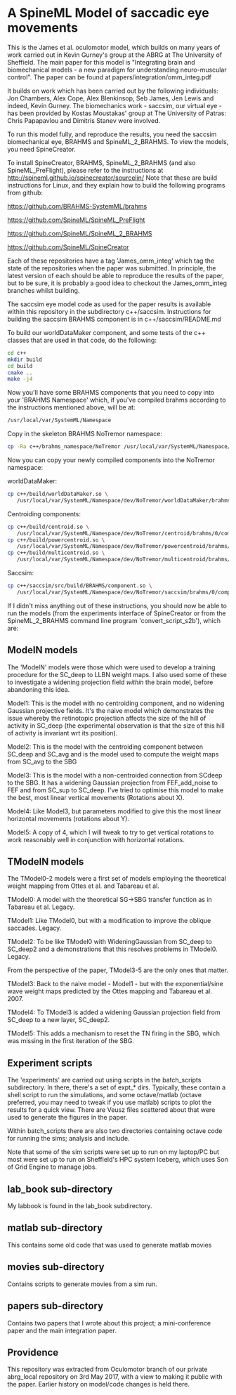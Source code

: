 # A SpineML Model of saccadic eye movements

This is the James et al. oculomotor model, which builds on many years of 
work carried out in Kevin Gurney's group at the ABRG at The University of 
Sheffield. The main paper for this
model is "Integrating brain and biomechanical models - a new paradigm
for understanding neuro-muscular control". The paper can be found at
papers/integration/omm_integ.pdf

It builds on work which has been carried out by the following individuals: 
Jon Chambers, Alex Cope, Alex Blenkinsop, Seb James, Jen Lewis and
indeed, Kevin Gurney. The biomechanics work - saccsim, our virtual eye -
has been provided by Kostas Moustakas' group at The University of Patras:
Chris Papapavlou and Dimitris Stanev were involved.

To run this model fully, and reproduce the results, you need the
saccsim biomechanical eye, BRAHMS and SpineML_2_BRAHMS. To view the
models, you need SpineCreator.

To install SpineCreator, BRAHMS, SpineML_2_BRAHMS (and also
SpineML_PreFlight), please refer to the instructions at
http://spineml.github.io/spinecreator/sourcelin/ Note that these are
build instructions for Linux, and they explain how to build the
following programs from github:

https://github.com/BRAHMS-SystemML/brahms

https://github.com/SpineML/SpineML_PreFlight

https://github.com/SpineML/SpineML_2_BRAHMS

https://github.com/SpineML/SpineCreator

Each of these repositories have a tag 'James_omm_integ' which tag the
state of the repositories when the paper was submitted. In principle,
the latest version of each should be able to reproduce the results of
the paper, but to be sure, it is probably a good idea to checkout the
James_omm_integ branches whilst building.

The saccsim eye model code as used for the paper results is available
within this repository in the subdirectory c++/saccsim. Instructions
for building the saccsim BRAHMS component is in
c++/saccsim/README.md

To build our worldDataMaker component, and some tests of the c++
classes that are used in that code, do the following:

```bash
cd c++
mkdir build
cd build
cmake ..
make -j4
```

Now you'll have some BRAHMS components that you need to copy into your
'BRAHMS Namespace' which, if you've compiled brahms according to the
instructions mentioned above, will be at:

```bash
/usr/local/var/SystemML/Namespace
```

Copy in the skeleton BRAHMS NoTremor namespace:

```bash
cp -Ra c++/brahms_namespace/NoTremor /usr/local/var/SystemML/Namespace/dev/
```

Now you can copy your newly compiled components into the NoTremor
namespace:

worldDataMaker:
```bash
cp c++/build/worldDataMaker.so \
   /usr/local/var/SystemML/Namespace/dev/NoTremor/worldDataMaker/brahms/0/component.so
```

Centroiding components:
```bash
cp c++/build/centroid.so \
   /usr/local/var/SystemML/Namespace/dev/NoTremor/centroid/brahms/0/component.so
cp c++/build/powercentroid.so \
   /usr/local/var/SystemML/Namespace/dev/NoTremor/powercentroid/brahms/0/component.so
cp c++/build/multicentroid.so \
   /usr/local/var/SystemML/Namespace/dev/NoTremor/multicentroid/brahms/0/component.so
```

Saccsim:
```bash
cp c++/saccsim/src/build/BRAHMS/component.so \
   /usr/local/var/SystemML/Namespace/dev/NoTremor/saccsim/brahms/0/component.so
```

If I didn't miss anything out of these instructions, you should now be
able to run the models (from the experiments interface of SpineCreator
or from the SpineML_2_BRAHMS command line program
'convert_script_s2b'), which are:

## ModelN models

The 'ModelN' models were those which were used to develop a training
procedure for the SC_deep to LLBN weight maps. I also used some of
these to investigate a widening projection field *within* the brain
model, before abandoning this idea.

Model1: This is the model with no centroiding component, and no widening
        Gaussian projective fields. It's the naive model which demonstrates
        the issue whereby the retinotopic projection affects the size of the
        hill of activity in SC_deep (the experimental observation is that the
        size of this hill of activity is invariant wrt its position).

Model2: This is the model with the centroiding component between SC_deep and
        SC_avg and is the model used to compute the weight maps from SC_avg
        to the SBG

Model3: This is the model with a non-centroided connection from SCdeep to the
        SBG. It has a widening Gaussian projection from FEF_add_noise to FEF
        and from SC_sup to SC_deep. I've tried to optimise this model to make
        the best, most linear vertical movements (Rotations about X).

Model4: Like Model3, but parameters modified to give this the most linear
        horizontal movements (rotations about Y).

Model5: A copy of 4, which I will tweak to try to get vertical rotations to
        work reasonably well in conjunction with horizontal rotations.

## TModelN models

The TModel0-2 models were a first set of models employing the
theoretical weight mapping from Ottes et al. and Tabareau et al.

TModel0: A model with the theoretical SG->SBG transfer function as in Tabareau
         et al. Legacy.

TModel1: Like TModel0, but with a modification to improve the oblique
         saccades. Legacy.

TModel2: To be like TModel0 with WideningGaussian from SC_deep to SC_deep2 and
         a demonstrations that this resolves problems in TModel0. Legacy.

From the perspective of the paper, TModel3-5 are the only ones that matter.

TModel3: Back to the naive model - Model1 - but with the
         exponential/sine wave weight maps predicted by the Ottes
         mapping and Tabareau et al. 2007.

TModel4: To TModel3 is added a widening Gaussian projection field from
         SC_deep to a new layer, SC_deep2.

TModel5: This adds a mechanism to reset the TN firing in the SBG,
         which was missing in the first iteration of the SBG.

## Experiment scripts

The 'experiments' are carried out using scripts in the batch_scripts subdirectory.
In there, there's a set of expt_* dirs. Typically, these contain a shell script to
run the simulations, and some octave/matlab (octave preferred, you may need to 
tweak if you use matlab) scripts to plot the results for a quick view. There are
Veusz files scattered about that were used to generate the figures in the paper.

Within batch_scripts there are also two directories containing octave code for
running the sims; analysis and include.

Note that some of the sim scripts were set up to run on my laptop/PC but most were
set up to run on Sheffield's HPC system Iceberg, which uses Son of Grid Engine to 
manage jobs.

## lab_book sub-directory

My labbook is found in the lab_book subdirectory.

## matlab sub-directory

This contains some old code that was used to generate matlab movies

## movies sub-directory

Contains scripts to generate movies from a sim run.

## papers sub-directory

Contains two papers that I wrote about this project; a mini-conference paper and the main integration paper.

## Providence

This repository was extracted from Oculomotor branch of our
private abrg_local repository on 3rd May 2017, with a view to making
it public with the paper. Earlier history on model/code changes is
held there.
